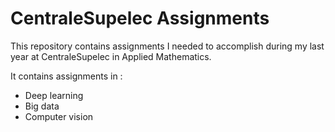 # CentraleSupelec Assignments

This repository contains assignments I needed to accomplish during my last year at CentraleSupelec in Applied Mathematics.

It contains assignments in :
  - Deep learning
  - Big data
  - Computer vision
  
